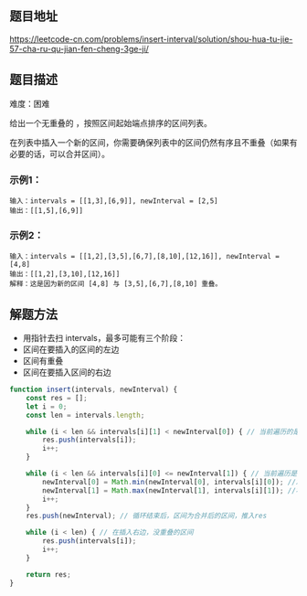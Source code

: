 ## 题目地址

https://leetcode-cn.com/problems/insert-interval/solution/shou-hua-tu-jie-57-cha-ru-qu-jian-fen-cheng-3ge-ji/

## 题目描述

难度：困难

给出一个无重叠的 ，按照区间起始端点排序的区间列表。

在列表中插入一个新的区间，你需要确保列表中的区间仍然有序且不重叠（如果有必要的话，可以合并区间）。

### 示例1：

```
输入：intervals = [[1,3],[6,9]], newInterval = [2,5]
输出：[[1,5],[6,9]]
```

### 示例2：

```
输入：intervals = [[1,2],[3,5],[6,7],[8,10],[12,16]], newInterval = [4,8]
输出：[[1,2],[3,10],[12,16]]
解释：这是因为新的区间 [4,8] 与 [3,5],[6,7],[8,10] 重叠。
```

## 解题方法

- 用指针去扫 intervals，最多可能有三个阶段：
- 区间在要插入的区间的左边
- 区间有重叠
- 区间在要插入区间的右边


```js
function insert(intervals, newInterval) {
    const res = [];
    let i = 0;
    const len = intervals.length;

    while (i < len && intervals[i][1] < newInterval[0]) { // 当前遍历的是左边的，不重叠的区间
        res.push(intervals[i]);
        i++;
    }

    while (i < len && intervals[i][0] <= newInterval[1]) { // 当前遍历是有重叠的区间
        newInterval[0] = Math.min(newInterval[0], intervals[i][0]); //左端取较小者，更新给区间的左端
        newInterval[1] = Math.max(newInterval[1], intervals[i][1]); //右端取较大者，更新给区间的右端
        i++;
    }
    res.push(newInterval); // 循环结束后，区间为合并后的区间，推入res

    while (i < len) { // 在插入右边，没重叠的区间
        res.push(intervals[i]);
        i++;
    }

    return res;
}
```